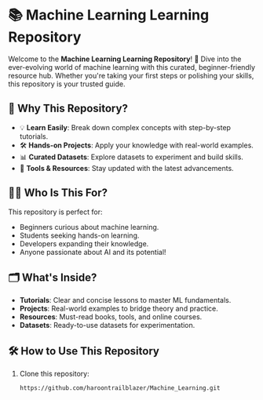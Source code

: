 # 📚 Machine Learning Learning Repository  

Welcome to the **Machine Learning Learning Repository**! 🚀 Dive into the ever-evolving world of machine learning with this curated, beginner-friendly resource hub. Whether you're taking your first steps or polishing your skills, this repository is your trusted guide.  

## 🌟 Why This Repository?  
- 💡 **Learn Easily**: Break down complex concepts with step-by-step tutorials.  
- 🛠️ **Hands-on Projects**: Apply your knowledge with real-world examples.  
- 📊 **Curated Datasets**: Explore datasets to experiment and build skills.  
- 🔧 **Tools & Resources**: Stay updated with the latest advancements.  

## 🚶‍♂️ Who Is This For?  
This repository is perfect for:  
- Beginners curious about machine learning.  
- Students seeking hands-on learning.  
- Developers expanding their knowledge.  
- Anyone passionate about AI and its potential!  

## 🗂️ What's Inside?  
- **Tutorials**: Clear and concise lessons to master ML fundamentals.  
- **Projects**: Real-world examples to bridge theory and practice.  
- **Resources**: Must-read books, tools, and online courses.  
- **Datasets**: Ready-to-use datasets for experimentation.  

## 🛠️ How to Use This Repository  
1. Clone this repository:  
   ```bash
   https://github.com/haroontrailblazer/Machine_Learning.git
